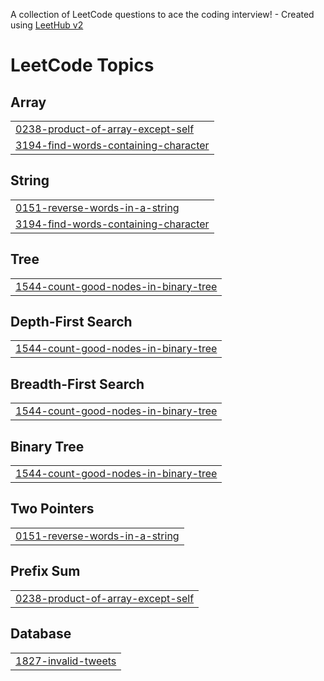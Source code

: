 A collection of LeetCode questions to ace the coding interview! - Created using [LeetHub v2](https://github.com/arunbhardwaj/LeetHub-2.0)
<!---LeetCode Topics Start-->
# LeetCode Topics
## Array
|  |
| ------- |
| [0238-product-of-array-except-self](https://github.com/Prasanth-Kandikatla/LeetCode/tree/master/0238-product-of-array-except-self) |
| [3194-find-words-containing-character](https://github.com/Prasanth-Kandikatla/LeetCode/tree/master/3194-find-words-containing-character) |
## String
|  |
| ------- |
| [0151-reverse-words-in-a-string](https://github.com/Prasanth-Kandikatla/LeetCode/tree/master/0151-reverse-words-in-a-string) |
| [3194-find-words-containing-character](https://github.com/Prasanth-Kandikatla/LeetCode/tree/master/3194-find-words-containing-character) |
## Tree
|  |
| ------- |
| [1544-count-good-nodes-in-binary-tree](https://github.com/Prasanth-Kandikatla/LeetCode/tree/master/1544-count-good-nodes-in-binary-tree) |
## Depth-First Search
|  |
| ------- |
| [1544-count-good-nodes-in-binary-tree](https://github.com/Prasanth-Kandikatla/LeetCode/tree/master/1544-count-good-nodes-in-binary-tree) |
## Breadth-First Search
|  |
| ------- |
| [1544-count-good-nodes-in-binary-tree](https://github.com/Prasanth-Kandikatla/LeetCode/tree/master/1544-count-good-nodes-in-binary-tree) |
## Binary Tree
|  |
| ------- |
| [1544-count-good-nodes-in-binary-tree](https://github.com/Prasanth-Kandikatla/LeetCode/tree/master/1544-count-good-nodes-in-binary-tree) |
## Two Pointers
|  |
| ------- |
| [0151-reverse-words-in-a-string](https://github.com/Prasanth-Kandikatla/LeetCode/tree/master/0151-reverse-words-in-a-string) |
## Prefix Sum
|  |
| ------- |
| [0238-product-of-array-except-self](https://github.com/Prasanth-Kandikatla/LeetCode/tree/master/0238-product-of-array-except-self) |
## Database
|  |
| ------- |
| [1827-invalid-tweets](https://github.com/Prasanth-Kandikatla/LeetCode/tree/master/1827-invalid-tweets) |
<!---LeetCode Topics End-->